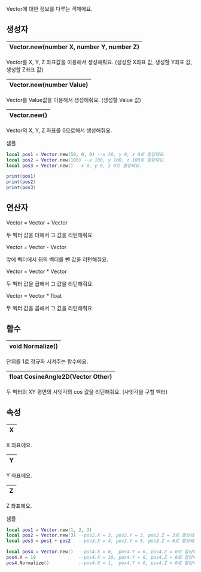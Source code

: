 
Vector에 대한 정보를 다루는 객체에요. 
## **생성자**


| **Vector.new(number X, number Y, number Z)** |
| :--- |

Vector를 X, Y, Z 좌표값을 이용해서 생성해줘요. (생성할 X좌표 값, 생성할 Y좌표 값, 생성할 Z좌표 값) 

| **Vector.new(number Value)** |
| :--- |

Vector를 Value값을 이용해서 생성해줘요. (생성할 Value 값) 

| **Vector.new()** |
| :--- |

Vector의 X, Y, Z 좌표를 0으로해서 생성해줘요. 

샘플 

```lua
local pos1 = Vector.new(50, 0, 0) --x 50, y 0, z 0로 할당돼요.
local pos2 = Vector.new(100) --x 100, y 100, z 100로 할당돼요.
local pos3 = Vector.new() --x 0, y 0, z 0로 할당돼요.

print(pos1)
print(pos2)
print(pos3)
```
## **연산자**


Vector = Vector + Vector 

두 벡터 값을 더해서 그 값을 리턴해줘요. 

Vector = Vector - Vector 

앞에 벡터에서 뒤의 벡터를 뺀 값을 리턴해줘요. 

Vector = Vector * Vector 

두 벡터 값을 곱해서 그 값을 리턴해줘요. 

Vector = Vector * float 

두 벡터 값을 곱해서 그 값을 리턴해줘요. 
## **함수**


| **void Normalize()** |
| :--- |

단위를 1로 정규화 시켜주는 함수에요. 

| **float CosineAngle2D(Vector Other)** |
| :--- |

두 벡터의 XY 평면의 사잇각의 cos 값을 리턴해줘요. (사잇각을 구할 벡터) 
## **속성**


| **X** |
| :--- |

X 좌표에요. 

| **Y** |
| :--- |

Y 좌표에요. 

| **Z** |
| :--- |

Z 좌표에요. 

샘플 

```lua
local pos1 = Vector.new(1, 2, 3)
local pos2 = Vector.new(3) --pos2.X = 3, pos2.Y = 3, pos2.Z = 3로 할당돼요.
local pos3 = pos1 + pos2   --pos3.X = 4, pos3.Y = 5, pos3.Z = 6로 할당돼요.

local pos4 = Vector.new()  --pos4.X = 0,  pos4.Y = 0, pos4.Z = 0로 할당돼요.
pos4.X = 10                --pos4.X = 10, pos4.Y = 0, pos4.Z = 0로 할당돼요.
pos4.Normalize()           --pos4.X = 1,  pos4.Y = 0, pos4.Z = 0로 할당돼요.
```
